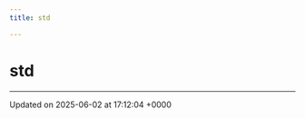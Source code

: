 ```yaml
---
title: std

---
```


# std








-------------------------------

Updated on 2025-06-02 at 17:12:04 +0000